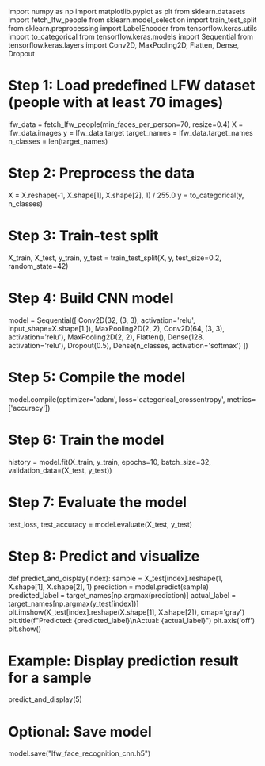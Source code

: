import numpy as np
import matplotlib.pyplot as plt
from sklearn.datasets import fetch_lfw_people
from sklearn.model_selection import train_test_split
from sklearn.preprocessing import LabelEncoder
from tensorflow.keras.utils import to_categorical
from tensorflow.keras.models import Sequential
from tensorflow.keras.layers import Conv2D, MaxPooling2D, Flatten, Dense, Dropout
# Step 1: Load predefined LFW dataset (people with at least 70 images)
lfw_data = fetch_lfw_people(min_faces_per_person=70, resize=0.4)
X = lfw_data.images
y = lfw_data.target
target_names = lfw_data.target_names
n_classes = len(target_names)
# Step 2: Preprocess the data
X = X.reshape(-1, X.shape[1], X.shape[2], 1) / 255.0
y = to_categorical(y, n_classes)

# Step 3: Train-test split
X_train, X_test, y_train, y_test = train_test_split(X, y, test_size=0.2, random_state=42)
# Step 4: Build CNN model
model = Sequential([
Conv2D(32, (3, 3), activation='relu', input_shape=X.shape[1:]),
MaxPooling2D(2, 2),
Conv2D(64, (3, 3), activation='relu'),
MaxPooling2D(2, 2),
Flatten(),
Dense(128, activation='relu'),
Dropout(0.5),
Dense(n_classes, activation='softmax')
])
# Step 5: Compile the model
model.compile(optimizer='adam', loss='categorical_crossentropy', metrics=['accuracy'])
# Step 6: Train the model
history = model.fit(X_train, y_train, epochs=10, batch_size=32, validation_data=(X_test, y_test))
# Step 7: Evaluate the model
test_loss, test_accuracy = model.evaluate(X_test, y_test)
# Step 8: Predict and visualize
def predict_and_display(index):
  sample = X_test[index].reshape(1, X.shape[1], X.shape[2], 1)
  prediction = model.predict(sample)
  predicted_label = target_names[np.argmax(prediction)]
  actual_label = target_names[np.argmax(y_test[index])]
  plt.imshow(X_test[index].reshape(X.shape[1], X.shape[2]), cmap='gray')
  plt.title(f"Predicted: {predicted_label}\nActual: {actual_label}")
  plt.axis('off')
  plt.show()
# Example: Display prediction result for a sample
predict_and_display(5)
# Optional: Save model
model.save("lfw_face_recognition_cnn.h5")
